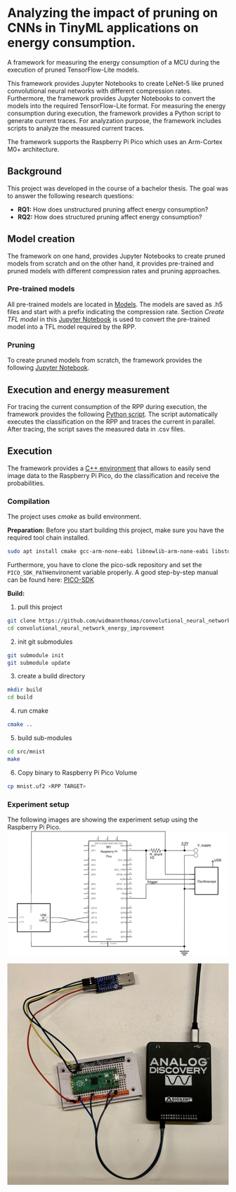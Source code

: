 # Analyzing the impact of pruning on CNNs in TinyML applications on energy consumption.
A framework for measuring the energy consumption of a MCU during the execution of pruned TensorFlow-Lite models.

This framework provides Jupyter Notebooks to create LeNet-5 like pruned convolutional neural networks with different compression rates. Furthermore, the framework provides Jupyter Notebooks to convert the models into the required TensorFlow-Lite format. For measuring the energy consumption during execution, the framework provides a Python script to generate current traces. For analyzation purpose, the framework includes scripts to analyze the measured current traces. 

The framework supports the Raspberry Pi Pico which uses an Arm-Cortex M0+ architecture.

## Background
This project was developed in the course of a bachelor thesis. The goal was to answer the following research questions:
- **RQ1:** How does unstructured pruning affect energy consumption?
- **RQ2:** How does structured pruning affect energy consumption?
## Model creation
The framework on one hand, provides Jupyter Notebooks to create pruned models from scratch and on the other hand, it provides pre-trained and pruned models with different compression rates and pruning approaches.
### Pre-trained models
All pre-trained models are located in [Models](https://github.com/widmannthomas/convolutional_neural_network_energy_improvement/tree/main/src/mnist/train/models).
The models are saved as .h5 files and start with a prefix indicating the compression rate.
Section _Create TFL model_ in this [Jupyter Notebook](https://github.com/widmannthomas/convolutional_neural_network_energy_improvement/blob/main/src/mnist/train/train_fashion_mnist_model.ipynb) is used to convert the pre-trained model into a TFL model required by the RPP.

### Pruning
To create pruned models from scratch, the framework provides the following [Jupyter Notebook](https://github.com/widmannthomas/convolutional_neural_network_energy_improvement/blob/main/src/mnist/train/train_fashion_mnist_model.ipynb).

## Execution and energy measurement
For tracing the current consumption of the RPP during execution, the framework provides the following [Python script](https://github.com/widmannthomas/convolutional_neural_network_energy_improvement/tree/main/src/tracing). The script automatically executes the classification on the RPP and traces the current in parallel. After tracing, the script saves the measured data in .csv files.

## Execution
The framework provides a [C++ environment](https://github.com/widmannthomas/convolutional_neural_network_energy_improvement/tree/main/src/mnist) that allows to easily send image data to the Raspberry Pi Pico, do the classification and receive the probabilities.

### Compilation
The project uses _cmake_ as build environment. 

**Preparation:**
Before you start building this project, make sure you have the required tool chain installed.
```bash
sudo apt install cmake gcc-arm-none-eabi libnewlib-arm-none-eabi libstdc++-arm-none-eabi-newlib
```
Furthermore, you have to clone the pico-sdk repository and set the ```PICO_SDK_PATH```environemt variable properly.
A good step-by-step manual can be found here: [PICO-SDK](https://github.com/raspberrypi/pico-sdk)

**Build:**
1) pull this project
```bash
git clone https://github.com/widmannthomas/convolutional_neural_network_energy_improvement.git
cd convolutional_neural_network_energy_improvement
```

2) init git submodules
```bash
git submodule init
git submodule update
```

3) create a build directory
```bash
mkdir build
cd build
```

4) run cmake
```bash
cmake ..
```

5) build sub-modules
```bash
cd src/mnist
make
```

6) Copy binary to Raspberry Pi Pico Volume
```bash
cp mnist.uf2 <RPP TARGET>
```

### Experiment setup
The following images are showing the experiment setup using the Raspberry Pi Pico.
<img src="img/PicoPower_schem.svg">

<img src="img/measurement_setup.jpeg">